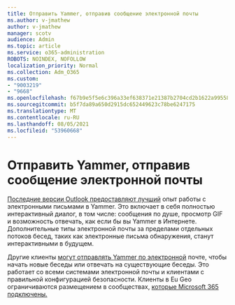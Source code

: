 ```yaml
---
title: Отправить Yammer, отправив сообщение электронной почты
ms.author: v-jmathew
author: v-jmathew
manager: scotv
audience: Admin
ms.topic: article
ms.service: o365-administration
ROBOTS: NOINDEX, NOFOLLOW
localization_priority: Normal
ms.collection: Adm_O365
ms.custom:
- "9003219"
- "9668"
ms.openlocfilehash: f67b9e5f5e6c396a33ef638371e21387b2704cd2b1622a9955853b46bdb702b6
ms.sourcegitcommit: b5f7da89a650d2915dc652449623c78be6247175
ms.translationtype: MT
ms.contentlocale: ru-RU
ms.lasthandoff: 08/05/2021
ms.locfileid: "53960668"
---
```

# <a name="post-to-yammer-by-sending-an-email-message"></a>Отправить Yammer, отправив сообщение электронной почты

[Последние версии Outlook предоставляют лучший](https://support.microsoft.com/office/work-with-yammer-from-outlook-fd695485-225b-410f-b24a-17f971b46b25) опыт работы с электронными письмами в Yammer. Это включает в себя полностью интерактивный диалог, в том числе: сообщения по душе, просмотр GIF и возможность отвечать, как если бы вы Yammer в Интернете. Дополнительные типы электронной почты за пределами отдельных потоков бесед, таких как электронные письма обнаружения, станут интерактивными в будущем.

Другие клиенты [могут отправлять Yammer по электронной](https://support.microsoft.com/office/new-yammer-post-to-yammer-by-sending-an-email-message-830e6825-56f6-4169-a6b9-1b3ca0cdad4d) почте, чтобы начать новые беседы или отвечать на существующие беседы. Это работает со всеми системами электронной почты и клиентами с правильной конфигурацией безопасности. Клиенты в Eu Geo ограничиваются размещением в сообществах, [которые Microsoft 365 подключены.](https://docs.microsoft.com/yammer/manage-yammer-groups/yammer-and-office-365-groups)
